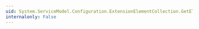 ```yaml
---
uid: System.ServiceModel.Configuration.ExtensionElementCollection.GetElementKey(System.Configuration.ConfigurationElement)
internalonly: False
---
```

